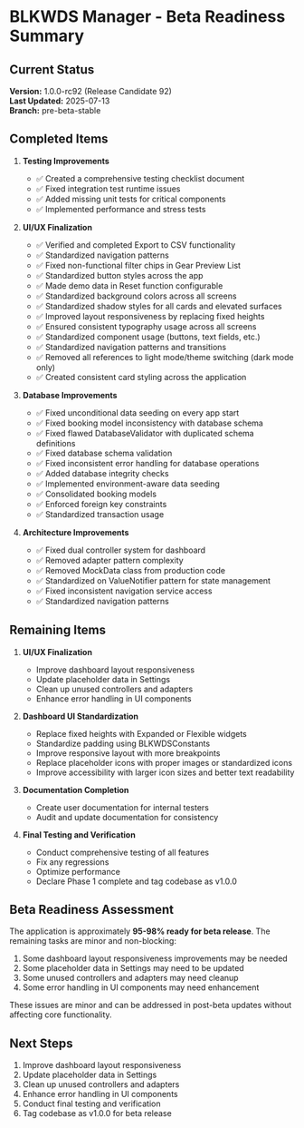 # BLKWDS Manager - Beta Readiness Summary

## Current Status

**Version:** 1.0.0-rc92 (Release Candidate 92)  
**Last Updated:** 2025-07-13  
**Branch:** pre-beta-stable  

## Completed Items

1. **Testing Improvements**
   - ✅ Created a comprehensive testing checklist document
   - ✅ Fixed integration test runtime issues
   - ✅ Added missing unit tests for critical components
   - ✅ Implemented performance and stress tests

2. **UI/UX Finalization**
   - ✅ Verified and completed Export to CSV functionality
   - ✅ Standardized navigation patterns
   - ✅ Fixed non-functional filter chips in Gear Preview List
   - ✅ Standardized button styles across the app
   - ✅ Made demo data in Reset function configurable
   - ✅ Standardized background colors across all screens
   - ✅ Standardized shadow styles for all cards and elevated surfaces
   - ✅ Improved layout responsiveness by replacing fixed heights
   - ✅ Ensured consistent typography usage across all screens
   - ✅ Standardized component usage (buttons, text fields, etc.)
   - ✅ Standardized navigation patterns and transitions
   - ✅ Removed all references to light mode/theme switching (dark mode only)
   - ✅ Created consistent card styling across the application

3. **Database Improvements**
   - ✅ Fixed unconditional data seeding on every app start
   - ✅ Fixed booking model inconsistency with database schema
   - ✅ Fixed flawed DatabaseValidator with duplicated schema definitions
   - ✅ Fixed database schema validation
   - ✅ Fixed inconsistent error handling for database operations
   - ✅ Added database integrity checks
   - ✅ Implemented environment-aware data seeding
   - ✅ Consolidated booking models
   - ✅ Enforced foreign key constraints
   - ✅ Standardized transaction usage

4. **Architecture Improvements**
   - ✅ Fixed dual controller system for dashboard
   - ✅ Removed adapter pattern complexity
   - ✅ Removed MockData class from production code
   - ✅ Standardized on ValueNotifier pattern for state management
   - ✅ Fixed inconsistent navigation service access
   - ✅ Standardized navigation patterns

## Remaining Items

1. **UI/UX Finalization**
   - Improve dashboard layout responsiveness
   - Update placeholder data in Settings
   - Clean up unused controllers and adapters
   - Enhance error handling in UI components

2. **Dashboard UI Standardization**
   - Replace fixed heights with Expanded or Flexible widgets
   - Standardize padding using BLKWDSConstants
   - Improve responsive layout with more breakpoints
   - Replace placeholder icons with proper images or standardized icons
   - Improve accessibility with larger icon sizes and better text readability

3. **Documentation Completion**
   - Create user documentation for internal testers
   - Audit and update documentation for consistency

4. **Final Testing and Verification**
   - Conduct comprehensive testing of all features
   - Fix any regressions
   - Optimize performance
   - Declare Phase 1 complete and tag codebase as v1.0.0

## Beta Readiness Assessment

The application is approximately **95-98% ready for beta release**. The remaining tasks are minor and non-blocking:

1. Some dashboard layout responsiveness improvements may be needed
2. Some placeholder data in Settings may need to be updated
3. Some unused controllers and adapters may need cleanup
4. Some error handling in UI components may need enhancement

These issues are minor and can be addressed in post-beta updates without affecting core functionality.

## Next Steps

1. Improve dashboard layout responsiveness
2. Update placeholder data in Settings
3. Clean up unused controllers and adapters
4. Enhance error handling in UI components
5. Conduct final testing and verification
6. Tag codebase as v1.0.0 for beta release
